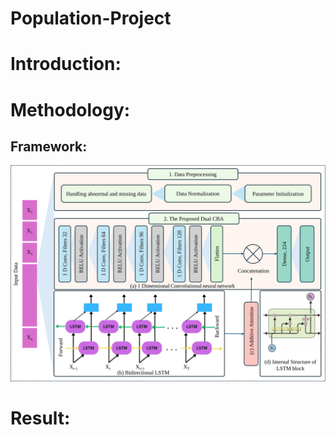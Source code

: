 # Population-Project

# Introduction:


# Methodology:
## Framework: 
![](Materials/Framework.svg)

# Result:
